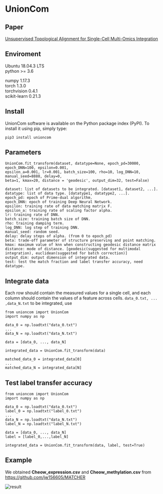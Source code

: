 # UnionCom

## Paper
[Unsupervised Topological Alignment for Single-Cell Multi-Omics Integration](https://www.biorxiv.org/content/10.1101/2020.02.02.931394v1)

## Enviroment
Ubuntu 18.04.3 LTS  
python >= 3.6

numpy 1.17.3  
torch 1.3.0  
torchvision 0.4.1  
scikit-learn 0.21.3  

## Install
UnionCom software is available on the Python package index (PyPI). To install it using pip, simply type:
```
pip3 install unioncom
```

## Parameters
```
UnionCom.fit_transform(dataset, datatype=None, epoch_pd=30000, epoch_DNN=100, epsilon=0.001, 
epsilon_a=0.001, lr=0.001, batch_size=100, rho=10, log_DNN=10, manual_seed=8888, delay=0, 
beta=1, kmax=20, distance = 'geodesic', output_dim=32, test=False)
```
```
dataset: list of datasets to be integrated. [dataset1, dataset2, ...].
datatype: list of data type. [datatype1, datatype2, ...].
epoch_pd: epoch of Prime-dual algorithm.
epoch_DNN: epoch of training Deep Neural Network.
epsilon: training rate of data matching matrix F.
epsilon_a: training rate of scaling factor alpha.
lr: training rate of DNN.
batch_size: training batch size of DNN.
rho: training damping term.
log_DNN: log step of training DNN.
manual_seed: random seed.
delay: delay steps of alpha. (from 0 to epoch_pd)
beta: trade-off parameter of structure preserving and point matching.
kmax: maximum value of knn when constructing geodesic distance matrix
distance: mode of distance. [geodesic(suggested for multimodal integration), euclidean(suggested for batch correction)]
output_dim: output dimension of integrated data.
test: test the match fraction and label transfer accuracy, need datatype.
```

## Integrate data
Each row should contain the measured values for a single cell, and each column should contain the values of a feature across cells.
```data_0.txt, ... ,data_N.txt``` to be integrated, use
```
from unioncom import UnionCom
import numpy as np

data_0 = np.loadtxt("data_0.txt")
...
data_N = np.loadtxt("data_N.txt")

data = [data_0, ..., data_N]

integrated_data = UnionCom.fit_transform(data)

matched_data_0 = integrated_data[0]
...
matched_data_N = integrated_data[N]
```

## Test label transfer accuracy
```
from unioncom import UnionCom
import numpy as np

data_0 = np.loadtxt("data_0.txt")
label_0 = np.loadtxt("label_0.txt")
...
data_N = np.loadtxt("data_N.txt")
label_N = np.loadtxt("label_N.txt")

data = [data_0, ..., data_N]
label = [label_0,...,label_N]

integrated_data = UnionCom.fit_transform(data, label, test=True)
```

## Example
We obtained **Cheow_expression.csv** and **Cheow_methylation.csv** from https://github.com/jw156605/MATCHER

![result](https://github.com/caokai1073/UnionCom/blob/master/result.jpg)








